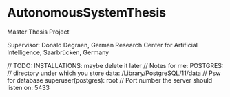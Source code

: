 # AutonomousSystemThesis
Master Thesis Project

Supervisor: Donald Degraen, German Research Center for Artificial Intelligence, Saarbrücken, Germany


// TODO: INSTALLATIONS: maybe delete it later
// Notes for me: POSTGRES:
// directory under which you store data: /Library/PostgreSQL/11/data
// Psw for database superuser(postgres): root
// Port number the server should listen on: 5433